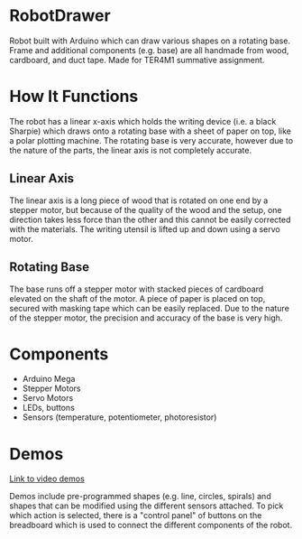 # RobotDrawer
Robot built with Arduino which can draw various shapes on a rotating base. Frame and additional components (e.g. base) are all handmade from wood, cardboard, and duct tape. Made for TER4M1 summative assignment.

# How It Functions
The robot has a linear x-axis which holds the writing device (i.e. a black Sharpie) which draws onto a rotating base with a sheet of paper on top, like a polar plotting machine. The rotating base is very accurate, however due to the nature of the parts, the linear axis is not completely accurate.

## Linear Axis
The linear axis is a long piece of wood that is rotated on one end by a stepper motor, but because of the quality of the wood and the setup, one direction takes less force than the other and this cannot be easily corrected with the materials. The writing utensil is lifted up and down using a servo motor.

## Rotating Base
The base runs off a stepper motor with stacked pieces of cardboard elevated on the shaft of the motor. A piece of paper is placed on top, secured with masking tape which can be easily replaced. Due to the nature of the stepper motor, the precision and accuracy of the base is very high.

# Components
* Arduino Mega
* Stepper Motors
* Servo Motors
* LEDs, buttons
* Sensors (temperature, potentiometer, photoresistor)

# Demos
[Link to video demos](https://drive.google.com/drive/u/0/folders/1-3JdqukMYLsSpSDD1vsmEbRFhX1BaGcX)

Demos include pre-programmed shapes (e.g. line, circles, spirals) and shapes that can be modified using the different sensors attached. To pick which action is selected, there is a "control panel" of buttons on the breadboard which is used to connect the different components of the robot.
